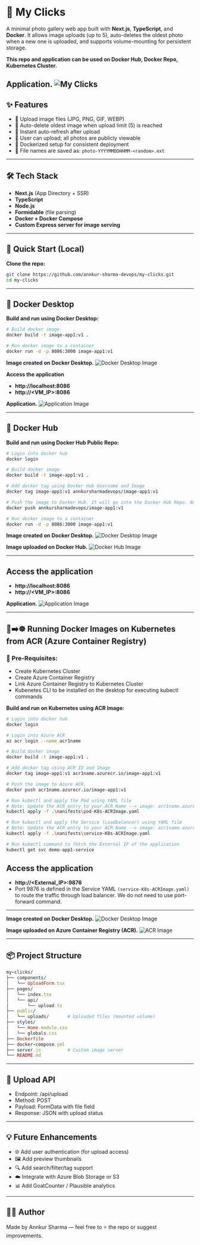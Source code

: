 # 📸 My Clicks

A minimal photo gallery web app built with **Next.js**, **TypeScript**, and **Docker**. It allows image uploads (up to 5), auto-deletes the oldest photo when a new one is uploaded, and supports volume-mounting for persistent storage.

**This repo and application can be used on Docker Hub, Docker Repo, Kubernetes Cluster.**

**Application.**
![My Clicks](./public/static/Application_Image01.png)
---
## ✨ Features

- 🔼 Upload image files (JPG, PNG, GIF, WEBP)
- 🧼 Auto-delete oldest image when upload limit (5) is reached
- 🚀 Instant auto-refresh after upload
- 🔐 User can upload; all photos are publicly viewable
- 🐳 Dockerized setup for consistent deployment
- 📁 File names are saved as: `photo-YYYYMMDDHHMM-<random>.ext`
---
## 🛠️ Tech Stack

- **Next.js** (App Directory + SSR)
- **TypeScript**
- **Node.js**
- **Formidable** (file parsing)
- **Docker + Docker Compose**
- **Custom Express server for image serving**
---
## 🚀 Quick Start (Local)

**Clone the repo:**
```bash
git clone https://github.com/annkur-sharma-devops/my-clicks.git
cd my-clicks
```
---
## 🐳 Docker Desktop

**Build and run using Docker Desktop:**
```bash
# Build docker image
docker build -t image-app1:v1 .

# Run docker image to a container
docker run -d -p 8086:3000 image-app1:v1
```

**Image created on Docker Desktop.**
![Docker Desktop Image](./public/static/DockerDesktop_Image01.png)

**Access the application**

- **http://localhost:8086**
- **http://<VM_IP>:8086**

**Application.**
![Application Image](./public/static/Application_Image01.png)

---
## 🐳 Docker Hub

**Build and run using Docker Hub Public Repo:**
```bash
# Login into docker hub
docker login

# Build docker image
docker build -t image-app1:v1 .

# Add docker tag using Docker Hub Username and Image
docker tag image-app1:v1 annkursharmadevops/image-app1:v1

# Push the image to Docker Hub. It will go into the Docker Hub Repo. Now it can be pulled by docker commands.
docker push annkursharmadevops/image-app1:v1

# Run docker image to a container
docker run -d -p 8086:3000 image-app1:v1
```
**Image created on Docker Desktop.**
![Docker Desktop Image](./public/static/DockerDesktop_Image02.png)

**Image uploaded on Docker Hub.**
![Docker Hub Image](./public/static/DockerHub_Image01.png)

---
## Access the application

- **http://localhost:8086**
- **http://<VM_IP>:8086**

**Application.**
![Application Image](./public/static/Application_Image01.png)

---
## 🐳➡️☸️ Running Docker Images on Kubernetes from ACR (Azure Container Registry)

### 🚀 Pre-Requisites:
- Create Kubernetes Cluster
- Create Azure Container Registry
- Link Azure Container Registry to Kubernetes Cluster
- Kubenetes CLI to be installed on the desktop for executing kubectl commands

**Build and run on Kubernetes using ACR Image:**
```bash
# Login into docker hub
docker login

# Login into Azure ACR
az acr login --name acr1name

# Build docker image
docker build -t image-app1:v1 .

# Add docker tag using ACR ID and Image
docker tag image-app1:v1 acr1name.azurecr.io/image-app1:v1

# Push the image to Azure ACR.
docker push acr1name.azurecr.io/image-app1:v1

# Run kubectl and apply the Pod using YAML file
# Note: Update the ACR entry to your ACR Name --> image: acr1name.azurecr.io/image-app1:v1
kubectl apply -f .\manifests\pod-K8s-ACRImage.yaml

# Run kubectl and apply the Service (Loadbalancer) using YAML file
# Note: Update the ACR entry to your ACR Name --> image: acr1name.azurecr.io/image-app1:v1
kubectl apply -f .\manifests\service-K8s-ACRImage.yaml

# Run kubectl command to fetch the External IP of the application
kubectl get svc demo-app1-service
```
## Access the application

- **http://<External_IP>:9876**
- Port 9876 is defined in the Service YAML `(service-K8s-ACRImage.yaml)` to route the traffic through load balancer. We do not need to use port-forward command.

---

**Image created on Docker Desktop.**
![Docker Desktop Image](./public/static/DockerDesktop_Image03.png)

**Image uploaded on Azure Container Registry (ACR).**
![ACR Image](./public/static/ACR_Image01.png)

---

## 📦 Project Structure
```ruby
my-clicks/
├── components/
│   └── UploadForm.tsx
├── pages/
│   └── index.tsx
│   └── api/
│       └── upload.ts
├── public/
│   └── uploads/       # Uploaded files (mounted volume)
├── styles/
│   └── Home.module.css
│   └── globals.css
├── Dockerfile
├── docker-compose.yml
├── server.js          # Custom image server
└── README.md
```
---
## 📄 Upload API

- Endpoint: /api/upload
- Method: POST
- Payload: FormData with file field
- Response: JSON with upload status
---
## 💡 Future Enhancements

- 🌐 Add user authentication (for upload access)
- 🖼️ Add preview thumbnails
- 🔍 Add search/filter/tag support
- ☁️ Integrate with Azure Blob Storage or S3
- 📊 Add GoatCounter / Plausible analytics

---

## 👨‍💻 Author

Made by Annkur Sharma — feel free to ⭐ the repo or suggest improvements.

